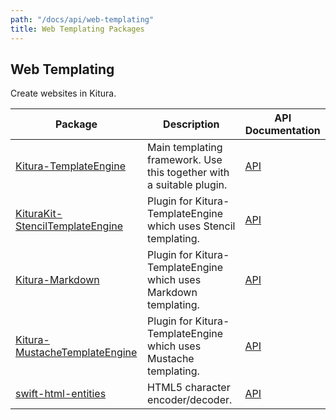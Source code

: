 ```yaml
---
path: "/docs/api/web-templating"
title: Web Templating Packages
---
```


## Web Templating

 Create websites in Kitura.

 | Package      | Description | API Documentation |
 | ----------- | ----------- | ------- |
 | [Kitura-TemplateEngine](https://github.com/Kitura/Kitura-TemplateEngine)      | Main templating framework. Use this together with a suitable plugin. | [API](https://ibm-swift.github.io/Kitura-TemplateEngine/) |
 | [KituraKit-StencilTemplateEngine](https://github.com/Kitura/Kitura-StencilTemplateEngine) | Plugin for Kitura-TemplateEngine which uses Stencil templating. | [API](https://ibm-swift.github.io/Kitura-StencilTemplateEngine/) |
 | [Kitura-Markdown](https://github.com/Kitura/Kitura-Markdown) | Plugin for Kitura-TemplateEngine which uses Markdown templating. | [API](https://ibm-swift.github.io/Kitura-Markdown/) |
 | [Kitura-MustacheTemplateEngine](https://github.com/Kitura/Kitura-MustacheTemplateEngine) | Plugin for Kitura-TemplateEngine which uses Mustache templating. | [API](https://ibm-swift.github.io/Kitura-MustacheTemplateEngine/) |
 | [swift-html-entities](https://github.com/Kitura/swift-html-entities) | HTML5 character encoder/decoder. | [API](https://ibm-swift.github.io/swift-html-entities/) |
